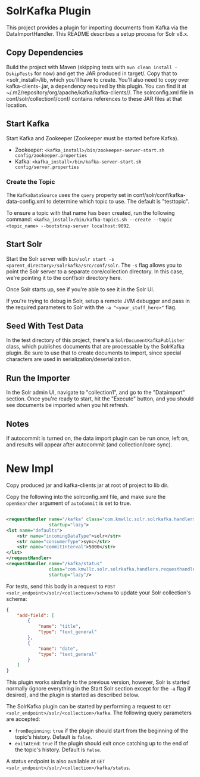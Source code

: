# SolrKafka Plugin

This project provides a plugin for importing documents from Kafka via the DataImportHandler. This README describes
a setup process for Solr v8.x.

## Copy Dependencies

Build the project with Maven (skipping tests with `mvn clean install -DskipTests` for now) and get the JAR produced
in target/. Copy that to <solr_install>/lib, which you'll have to create. You'll also need to copy over 
kafka-clients-<version>.jar, a dependency required by this plugin. You can find it at 
~/.m2/repository/org/apache/kafka/kafka-clients/<version>/<jar>. The solrconfig.xml file in 
conf/solr/collection1/conf/ contains references to these JAR files at that location.

## Start Kafka

Start Kafka and Zookeeper (Zookeeper must be started before Kafka).

- Zookeeper: `<kafka_install>/bin/zookeeper-server-start.sh config/zookeeper.properties`
- Kafka: `<kafka_install>/bin/kafka-server-start.sh config/server.properties`

### Create the Topic

The `KafkaDataSource` uses the `query` property set in conf/solr/conf/kafka-data-config.xml to determine which
topic to use. The default is "testtopic". 

To ensure a topic with that name has been created, run the following command:
`<kafka_install>/bin/kafka-topics.sh --create --topic <topic_name> --bootstrap-server localhost:9092`.

## Start Solr

Start the Solr server with `bin/solr start -s <parent_directory>/solrkafka/src/conf/solr`. 
The `-s` flag allows you to point the
Solr server to a separate core/collection directory. In this case, we're pointing it to the conf/solr directory here.

Once Solr starts up, see if you're able to see it in the Solr UI.

If you're trying to debug in Solr, setup a remote JVM debugger and pass in the required parameters to Solr with
the `-a "<your_stuff_here>"` flag.

## Seed With Test Data

In the test directory of this project, there's a `SolrDocumentKafkaPublisher` class, which publishes documents 
that are processable by the SolrKafka plugin. Be sure to use that to create documents to import, since special
characters are used in serialization/deserialization.

## Run the Importer

In the Solr admin UI, navigate to "collection1", and go to the "Dataimport" section. Once you're ready to start, 
hit the "Execute" button, and you should see documents be imported when you hit refresh.

## Notes

If autocommit is turned on, the data import plugin can be run once, left on, and results will appear
after autocommit (and collection/core sync).


# New Impl

Copy produced jar and kafka-clients jar at root of project to lib dir.

Copy the following into the solrconfig.xml file, and make sure the `openSearcher` argument of `autoCommit` is set to true.

```xml

<requestHandler name="/kafka" class="com.kmwllc.solr.solrkafka.handlers.requesthandlers.SolrKafkaRequestHandler"
                startup="lazy">
<lst name="defaults">
    <str name="incomingDataType">solr</str>
    <str name="consumerType">sync</str>
    <str name="commitInterval">5000</str>
</lst>
</requestHandler>
<requestHandler name="/kafka/status"
                class="com.kmwllc.solr.solrkafka.handlers.requesthandlers.SolrKafkaStatusRequestHandler"
                startup="lazy"/>
```

For tests, send this body in a request to `POST <solr_endpoint>/solr/<collection>/schema` to update your Solr collection's schema:

```json
{
    "add-field": [
        {
            "name": "title",
            "type": "text_general"
        },
        {
            "name": "date",
            "type": "text_general"
        }
    ]
}
```

This plugin works similarly to the previous version, however, Solr is started normally (ignore everything in the
Start Solr section except for the `-a` flag if desired), and the plugin is started as described below.

The SolrKafka plugin can be started by performing a request to `GET <solr_endpoint>/solr/<collection>/kafka`.
The following query parameters are accepted:

- `fromBeginning`: `true` if the plugin should start from the beginning of the topic's history. Default is `false`.
- `exitAtEnd`: `true` if the plugin should exit once catching up to the end of the topic's history. Default is `false`.

A status endpoint is also available at `GET <solr_endpoint>/solr/<collection>/kafka/status`.
